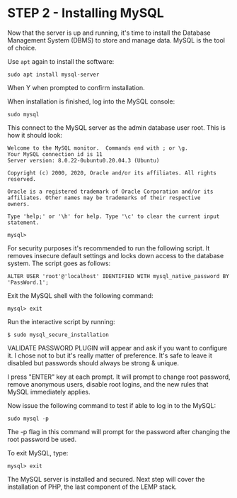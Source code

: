 # STEP 2 - Installing MySQL
Now that the server is up and running, it's time to install the Database Management System (DBMS) to store and manage data. MySQL is the tool of choice.

Use `apt` again to install the software:
```
sudo apt install mysql-server
```
When Y when prompted to confirm installation.

When installation is finished, log into the MySQL console:
```
sudo mysql
```

This connect to the MySQL server as the admin database user root. This is how it should look:
```
Welcome to the MySQL monitor.  Commands end with ; or \g.
Your MySQL connection id is 11
Server version: 8.0.22-0ubuntu0.20.04.3 (Ubuntu)

Copyright (c) 2000, 2020, Oracle and/or its affiliates. All rights reserved.

Oracle is a registered trademark of Oracle Corporation and/or its
affiliates. Other names may be trademarks of their respective
owners.

Type 'help;' or '\h' for help. Type '\c' to clear the current input statement.

mysql>
```
For security purposes it's recommended to run the following script. It removes insecure default settings and locks down access to the database system. The script goes as follows:
```
ALTER USER 'root'@'localhost' IDENTIFIED WITH mysql_native_password BY 'PassWord.1';
```
Exit the MySQL shell with the following command:
```
mysql> exit
```
Run the interactive script by running:
```
$ sudo mysql_secure_installation
```

VALIDATE PASSWORD PLUGIN will appear and ask if you want to configure it. I chose not to but it's really matter of preference. It's safe to leave it disabled but passwords should always be strong & unique.

I press "ENTER" key at each prompt. It will prompt to change root password, remove anonymous users, disable root logins, and the new rules that MySQL immediately applies. 

Now issue the following command to test if able to log in to the MySQL:
```
sudo mysql -p
```
The -p flag in this command will prompt for the password after changing the root password be used.

To exit MySQL, type:
```
mysql> exit
```

The MySQL server is installed and secured. Next step will cover the installation of PHP, the last component of the LEMP stack.








